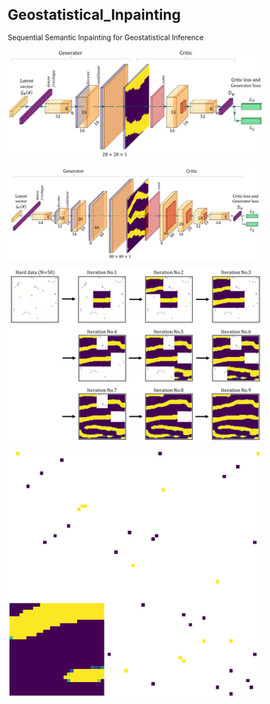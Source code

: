 # Geostatistical_Inpainting
Sequential Semantic Inpainting for Geostatistical Inference

![wgan_28x28](/readme/wgan28.png)

![wgan_28x28](/readme/wgan80.png)

![sequential inpainting](/readme/SI_result.png)

![sequential inpainting_gif](/readme/Sequential_inpainting.gif)
